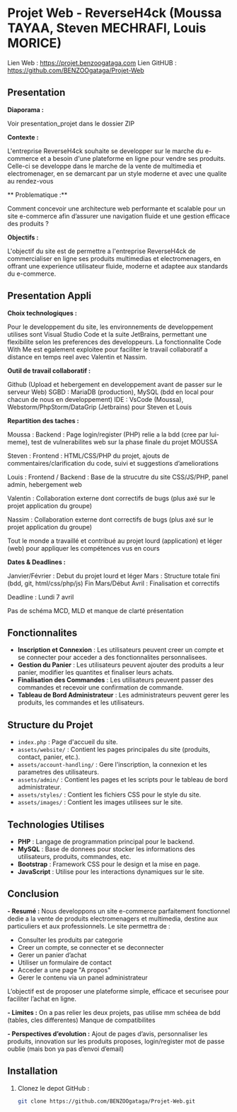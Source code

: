 # Projet Web - ReverseH4ck (Moussa TAYAA, Steven MECHRAFI, Louis MORICE)

Lien Web : https://projet.benzoogataga.com
Lien GitHUB : https://github.com/BENZOOgataga/Projet-Web

## Presentation

**Diaporama :**

Voir presentation_projet dans le dossier ZIP

**Contexte :**

L'entreprise ReverseH4ck souhaite se developper sur le marche du e-commerce et a besoin d'une plateforme en ligne pour vendre ses produits. 
Celle-ci se developpe dans le marche de la vente de multimedia et electromenager, en se demarcant par un style moderne et avec une qualite au rendez-vous

** Problematique :**

Comment concevoir une architecture web performante et scalable pour un site e-commerce afin d’assurer une navigation fluide et une gestion efficace des produits ?

**Objectifs :** 

L'objectif du site est de permettre a l'entreprise ReverseH4ck de commercialiser en ligne ses produits multimedias et electromenagers, en offrant une experience utilisateur fluide, moderne et adaptee aux standards du e-commerce.


## Presentation Appli

**Choix technologiques :**

Pour le developpement du site, les environnements de developpement utilises sont Visual Studio Code et la suite JetBrains, permettant une flexibilite selon les preferences des developpeurs. La fonctionnalite Code With Me est egalement exploitee pour faciliter le travail collaboratif a distance en temps reel avec Valentin et Nassim.

**Outil de travail collaboratif :**

Github (Upload et hebergement en developpement avant de passer sur le serveur Web)
SGBD : MariaDB (production), MySQL (bdd en local pour chacun de nous en developpement)
IDE : VsCode (Moussa), Webstorm/PhpStorm/DataGrip (Jetbrains) pour Steven et Louis

**Repartition des taches :**

Moussa : Backend : Page login/register (PHP) relie a la bdd (cree par lui-meme), test de vulnerabilites web sur la phase finale du projet MOUSSA

Steven : Frontend : HTML/CSS/PHP du projet, ajouts de commentaires/clarification du code, suivi et suggestions d’ameliorations 

Louis : Frontend / Backend : Base de la strucutre du site CSS/JS/PHP, panel admin, hebergement web

Valentin : Collaboration externe dont correctifs de bugs (plus axé sur le projet application du groupe)

Nassim : Collaboration externe dont correctifs de bugs (plus axé sur le projet application du groupe)

Tout le monde a travaillé et contribué au projet lourd (application) et léger (web) pour appliquer les compétences vus en cours


**Dates & Deadlines :**

Janvier/Février : Debut du projet lourd et léger
Mars : Structure totale fini (bdd, git, html/css/php/js)
Fin Mars/Début Avril : Finalisation et correctifs

Deadline : Lundi 7 avril 

Pas de schéma MCD, MLD et manque de clarté présentation


## Fonctionnalites


- **Inscription et Connexion** : Les utilisateurs peuvent creer un compte et se connecter pour acceder a des fonctionnalites personnalisees.
- **Gestion du Panier** :  Les utilisateurs peuvent ajouter des produits a leur panier, modifier les quantites et finaliser leurs achats.
- **Finalisation des Commandes** : Les utilisateurs peuvent passer des commandes et recevoir une confirmation de commande.
- **Tableau de Bord Administrateur** : Les administrateurs peuvent gerer les produits, les commandes et les utilisateurs.

## Structure du Projet

- `index.php` : Page d'accueil du site.
- `assets/website/` : Contient les pages principales du site (produits, contact, panier, etc.).
- `assets/account-handling/` : Gere l'inscription, la connexion et les parametres des utilisateurs.
- `assets/admin/` : Contient les pages et les scripts pour le tableau de bord administrateur.
- `assets/styles/` : Contient les fichiers CSS pour le style du site.
- `assets/images/` : Contient les images utilisees sur le site.

## Technologies Utilises
- **PHP** : Langage de programmation principal pour le backend.
- **MySQL** : Base de donnees pour stocker les informations des utilisateurs, produits, commandes, etc.
- **Bootstrap** : Framework CSS pour le design et la mise en page.
- **JavaScript** : Utilise pour les interactions dynamiques sur le site.


## Conclusion 

**- Resumé :** 
Nous developpons un site e-commerce parfaitement fonctionnel dedie a la vente de produits electromenagers et multimedia, destine aux particuliers et aux professionnels.
Le site permettra de :
- Consulter les produits par categorie
- Creer un compte, se connecter et se deconnecter
- Gerer un panier d’achat
- Utiliser un formulaire de contact
- Acceder a une page "A propos"
- Gerer le contenu via un panel administrateur


L’objectif est de proposer une plateforme simple, efficace et securisee pour faciliter l’achat en ligne.

**- Limites :** On a pas relier les deux projets, pas utilise mm schéea de bdd (tables, cles differentes)
Manque de compatibilites

**- Perspectives d’evolution :** Ajout de pages d’avis, personnaliser les produits, innovation sur les produits proposes, login/register mot de passe oublie (mais bon ya pas d’envoi d’email) 

## Installation
1. Clonez le depot GitHub :
   ```bash
   git clone https://github.com/BENZOOgataga/Projet-Web.git
